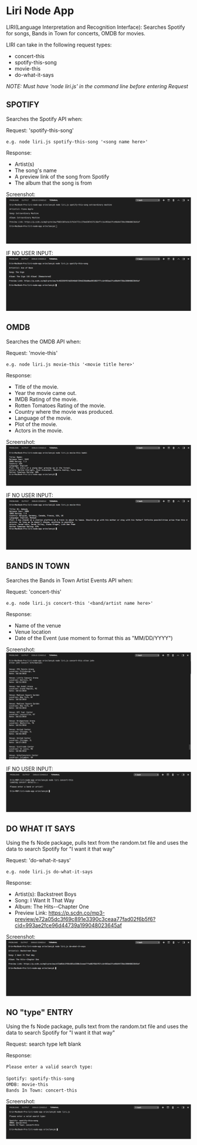 # Liri Node App
LIRI(Language Interpretation and Recognition Interface): Searches Spotify for songs, Bands in Town for concerts, OMDB for movies.

LIRI can take in the following request types:

   * concert-this
   * spotify-this-song
   * movie-this
   * do-what-it-says

*NOTE: Must have 'node liri.js' in the command line before entering Request* 

## SPOTIFY

Searches the Spotify API when:

Request: 'spotify-this-song'

    e.g. node liri.js spotify-this-song '<song name here>'

Response:  

   * Artist(s)
   * The song's name
   * A preview link of the song from Spotify
   * The album that the song is from

Screenshot:
![spotify](images/spotify-this-song_extraordinaryMachine.png)

IF NO USER INPUT:
![spotify2](images/spotify-this-song_ace.png)

## OMDB

Searches the OMDB API when:

Request: 'movie-this'

    e.g. node liri.js movie-this '<movie title here>'

Response:

   * Title of the movie.
   * Year the movie came out.
   * IMDB Rating of the movie.
   * Rotten Tomatoes Rating of the movie.
   * Country where the movie was produced.
   * Language of the movie.
   * Plot of the movie.
   * Actors in the movie.

Screenshot:
![omdb](images/movie-this_bambi.png)

IF NO USER INPUT:
![omdb2](images/movie-this_MrNobody.png)

## BANDS IN TOWN 

Searches the Bands in Town Artist Events API when:

Request: 'concert-this' 

    e.g. node liri.js concert-this '<band/artist name here>'

Response: 

   * Name of the venue
   * Venue location
   * Date of the Event (use moment to format this as "MM/DD/YYYY")

Screenshot:
![bands](images/concert-this_eltonJohn.png)

IF NO USER INPUT:
![bands2](images/concert-this_noEntry.png)

## DO WHAT IT SAYS

Using the fs Node package, pulls text from the random.txt file and uses the data to search Spotify for "I want it that way"

Request: 'do-what-it-says'

    e.g. node liri.js do-what-it-says

Response: 

   * Artist(s): Backstreet Boys
   * Song: I Want It That Way
   * Album: The Hits--Chapter One
   * Preview Link: https://p.scdn.co/mp3-preview/e72a05dc3f69c891e3390c3ceaa77fad02f6b5f6?cid=993ae2fce96d44739a199048023645af

Screenshot:
![doThis](images/do-what-it-says.png)

## NO "type" ENTRY

Using the fs Node package, pulls text from the random.txt file and uses the data to search Spotify for "I want it that way"

Request: search type left blank

Response: 

    Please enter a valid search type:

    Spotify: spotify-this-song
    OMDB: movie-this
    Bands In Town: concert-this

Screenshot:
![noType](images/no-search-type.png)

